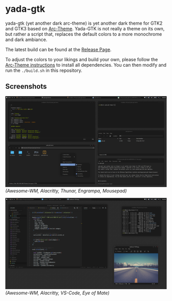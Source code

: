 # yada-gtk

yada-gtk (yet another dark arc-theme) is yet another dark theme for GTK2 and GTK3 based on
[Arc-Theme](https://github.com/jnsh/arc-theme). Yada-GTK is not really a theme on its own,
but rather a script that, replaces the default colors to a more monochrome and dark ambiance.

The latest build can be found at the [Release Page](https://github.com/shagu/yada-gtk-theme/releases).

To adjust the colors to your likings and build your own, please follow the [Arc-Theme instructions](https://github.com/jnsh/arc-theme/blob/master/INSTALL.md)
to install all dependencies. You can then modify and run the `./build.sh` in this repository.


## Screenshots

![preview1](preview1.png)
*(Awesome-WM, Alacritty, Thunar, Engrampa, Mousepad)*

![preview1](preview2.png)
*(Awesome-WM, Alacritty, VS-Code, Eye of Mate)*
